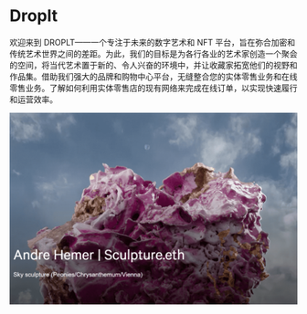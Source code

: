 # Droplt

欢迎来到 DROPLT——一个专注于未来的数字艺术和 NFT 平台，旨在弥合加密和传统艺术世界之间的差距。为此，我们的目标是为各行各业的艺术家创造一个聚会的空间，将当代艺术置于新的、令人兴奋的环境中，并让收藏家拓宽他们的视野和作品集。借助我们强大的品牌和购物中心平台，无缝整合您的实体零售业务和在线零售业务。了解如何利用实体零售店的现有网络来完成在线订单，以实现快速履行和运营效率。

![droplt-dapp-marketplaces-immutablex-image1_de5bc1b05ae222f5ae19eea1ddd286ef](droplt-dapp-marketplaces-immutablex-image1_de5bc1b05ae222f5ae19eea1ddd286ef.png)
